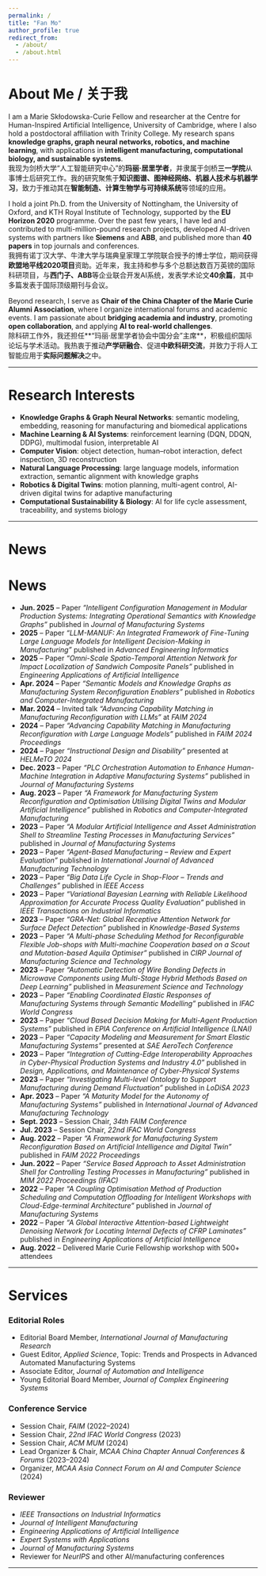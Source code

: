 ```yaml
---
permalink: /
title: "Fan Mo"
author_profile: true
redirect_from: 
  - /about/
  - /about.html
---
```


# About Me / 关于我

I am a Marie Skłodowska-Curie Fellow and researcher at the Centre for Human-Inspired Artificial Intelligence, University of Cambridge, where I also hold a postdoctoral affiliation with Trinity College.  My research spans **knowledge graphs, graph neural networks, robotics, and machine learning**, with applications in **intelligent manufacturing, computational biology, and sustainable systems**.  
我现为剑桥大学“人工智能研究中心”的**玛丽·居里学者**，并隶属于剑桥**三一学院**从事博士后研究工作。我的研究聚焦于**知识图谱、图神经网络、机器人技术与机器学习**，致力于推动其在**智能制造、计算生物学与可持续系统**等领域的应用。  

I hold a joint Ph.D. from the University of Nottingham, the University of Oxford, and KTH Royal Institute of Technology, supported by the **EU Horizon 2020** programme. Over the past few years, I have led and contributed to multi-million-pound research projects, developed AI-driven systems with partners like **Siemens** and **ABB**, and published more than **40 papers** in top journals and conferences.  
我拥有诺丁汉大学、牛津大学与瑞典皇家理工学院联合授予的博士学位，期间获得**欧盟地平线2020项目**资助。近年来，我主持和参与多个总额达数百万英镑的国际科研项目，与**西门子、ABB**等企业联合开发AI系统，发表学术论文**40余篇**，其中多篇发表于国际顶级期刊与会议。  

Beyond research, I serve as **Chair of the China Chapter of the Marie Curie Alumni Association**, where I organize international forums and academic events.  I am passionate about **bridging academia and industry**, promoting **open collaboration**, and applying **AI to real-world challenges**.  
除科研工作外，我还担任**“玛丽·居里学者协会中国分会”主席**，积极组织国际论坛与学术活动。我热衷于推动**产学研融合**、促进**中欧科研交流**，并致力于将人工智能应用于**实际问题解决**之中。  

---

# Research Interests

- **Knowledge Graphs & Graph Neural Networks**: semantic modeling, embedding, reasoning for manufacturing and biomedical applications  
- **Machine Learning & AI Systems**: reinforcement learning (DQN, DDQN, DDPG), multimodal fusion, interpretable AI  
- **Computer Vision**: object detection, human–robot interaction, defect inspection, 3D reconstruction  
- **Natural Language Processing**: large language models, information extraction, semantic alignment with knowledge graphs  
- **Robotics & Digital Twins**: motion planning, multi-agent control, AI-driven digital twins for adaptive manufacturing  
- **Computational Sustainability & Biology**: AI for life cycle assessment, traceability, and systems biology  

---

# News

# News  

- **Jun. 2025** – Paper *“Intelligent Configuration Management in Modular Production Systems: Integrating Operational Semantics with Knowledge Graphs”* published in *Journal of Manufacturing Systems*  
- **2025** – Paper *“LLM-MANUF: An Integrated Framework of Fine-Tuning Large Language Models for Intelligent Decision-Making in Manufacturing”* published in *Advanced Engineering Informatics*  
- **2025** – Paper *“Omni-Scale Spatio-Temporal Attention Network for Impact Localization of Sandwich Composite Panels”* published in *Engineering Applications of Artificial Intelligence*  
- **Apr. 2024** – Paper *“Semantic Models and Knowledge Graphs as Manufacturing System Reconfiguration Enablers”* published in *Robotics and Computer-Integrated Manufacturing*  
- **Mar. 2024** – Invited talk *“Advancing Capability Matching in Manufacturing Reconfiguration with LLMs”* at *FAIM 2024*  
- **2024** – Paper *“Advancing Capability Matching in Manufacturing Reconfiguration with Large Language Models”* published in *FAIM 2024 Proceedings*  
- **2024** – Paper *“Instructional Design and Disability”* presented at *HELMeTO 2024*  
- **Dec. 2023** – Paper *“PLC Orchestration Automation to Enhance Human-Machine Integration in Adaptive Manufacturing Systems”* published in *Journal of Manufacturing Systems*  
- **Aug. 2023** – Paper *“A Framework for Manufacturing System Reconfiguration and Optimisation Utilising Digital Twins and Modular Artificial Intelligence”* published in *Robotics and Computer-Integrated Manufacturing*  
- **2023** – Paper *“A Modular Artificial Intelligence and Asset Administration Shell to Streamline Testing Processes in Manufacturing Services”* published in *Journal of Manufacturing Systems*  
- **2023** – Paper *“Agent-Based Manufacturing – Review and Expert Evaluation”* published in *International Journal of Advanced Manufacturing Technology*  
- **2023** – Paper *“Big Data Life Cycle in Shop-Floor – Trends and Challenges”* published in *IEEE Access*  
- **2023** – Paper *“Variational Bayesian Learning with Reliable Likelihood Approximation for Accurate Process Quality Evaluation”* published in *IEEE Transactions on Industrial Informatics*  
- **2023** – Paper *“GRA-Net: Global Receptive Attention Network for Surface Defect Detection”* published in *Knowledge-Based Systems*  
- **2023** – Paper *“A Multi-phase Scheduling Method for Reconfigurable Flexible Job-shops with Multi-machine Cooperation based on a Scout and Mutation-based Aquila Optimiser”* published in *CIRP Journal of Manufacturing Science and Technology*  
- **2023** – Paper *“Automatic Detection of Wire Bonding Defects in Microwave Components using Multi-Stage Hybrid Methods Based on Deep Learning”* published in *Measurement Science and Technology*  
- **2023** – Paper *“Enabling Coordinated Elastic Responses of Manufacturing Systems through Semantic Modelling”* published in *IFAC World Congress*  
- **2023** – Paper *“Cloud Based Decision Making for Multi-Agent Production Systems”* published in *EPIA Conference on Artificial Intelligence (LNAI)*  
- **2023** – Paper *“Capacity Modeling and Measurement for Smart Elastic Manufacturing Systems”* presented at *SAE AeroTech Conference*  
- **2023** – Paper *“Integration of Cutting-Edge Interoperability Approaches in Cyber-Physical Production Systems and Industry 4.0”* published in *Design, Applications, and Maintenance of Cyber-Physical Systems*  
- **2023** – Paper *“Investigating Multi-level Ontology to Support Manufacturing during Demand Fluctuation”* published in *LoDiSA 2023*  
- **Apr. 2023** – Paper *“A Maturity Model for the Autonomy of Manufacturing Systems”* published in *International Journal of Advanced Manufacturing Technology*  
- **Sept. 2023** – Session Chair, *34th FAIM Conference*  
- **Jul. 2023** – Session Chair, *22nd IFAC World Congress*  
- **Aug. 2022** – Paper *“A Framework for Manufacturing System Reconfiguration Based on Artificial Intelligence and Digital Twin”* published in *FAIM 2022 Proceedings*  
- **Jun. 2022** – Paper *“Service Based Approach to Asset Administration Shell for Controlling Testing Processes in Manufacturing”* published in *MIM 2022 Proceedings (IFAC)*  
- **2022** – Paper *“A Coupling Optimisation Method of Production Scheduling and Computation Offloading for Intelligent Workshops with Cloud-Edge-terminal Architecture”* published in *Journal of Manufacturing Systems*  
- **2022** – Paper *“A Global Interactive Attention-based Lightweight Denoising Network for Locating Internal Defects of CFRP Laminates”* published in *Engineering Applications of Artificial Intelligence*  
- **Aug. 2022** – Delivered Marie Curie Fellowship workshop with 500+ attendees  

---

# Services

### Editorial Roles
- Editorial Board Member, *International Journal of Manufacturing Research*
- Guest Editor, *Applied Science*, Topic: Trends and Prospects in Advanced Automated Manufacturing Systems
- Associate Editor, *Journal of Automation and Intelligence*
- Young Editorial Board Member, *Journal of Complex Engineering Systems*  

### Conference Service
- Session Chair, *FAIM* (2022–2024)  
- Session Chair, *22nd IFAC World Congress* (2023)  
- Session Chair, *ACM MUM* (2024)  
- Lead Organizer & Chair, *MCAA China Chapter Annual Conferences & Forums* (2023–2024)  
- Organizer, *MCAA Asia Connect Forum on AI and Computer Science* (2024)  

### Reviewer
- *IEEE Transactions on Industrial Informatics*  
- *Journal of Intelligent Manufacturing*  
- *Engineering Applications of Artificial Intelligence*  
- *Expert Systems with Applications*  
- *Journal of Manufacturing Systems*  
- Reviewer for *NeurIPS* and other AI/manufacturing conferences  

---

